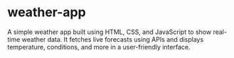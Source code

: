 # weather-app
A simple weather app built using HTML, CSS, and JavaScript to show real-time weather data. It fetches live forecasts using APIs and displays temperature, conditions, and more in a user-friendly interface.
